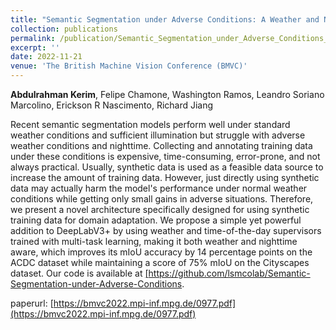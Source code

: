 ```yaml
---
title: "Semantic Segmentation under Adverse Conditions: A Weather and Nighttime aware Synthetic Data-based Approach"
collection: publications
permalink: /publication/Semantic_Segmentation_under_Adverse_Conditions_A_Weather_and_Nighttime-aware_Synthetic_Data-based_Approach_BMVC_2022
excerpt: ''
date: 2022-11-21
venue: 'The British Machine Vision Conference (BMVC)'
---
```

**Abdulrahman Kerim**, Felipe Chamone, Washington Ramos, Leandro Soriano Marcolino, Erickson R Nascimento, Richard Jiang

<p align= "justify">

Recent semantic segmentation models perform well under standard weather conditions and sufficient illumination but struggle
with adverse weather conditions and nighttime. Collecting and annotating training data under these conditions is expensive,
time-consuming, error-prone, and not always practical. Usually, synthetic data is used as a feasible data source to increase
the amount of training data. However, just directly using synthetic data may actually harm the model's performance under normal
weather conditions while getting only small gains in adverse situations. Therefore, we present a novel architecture specifically
designed for using synthetic training data for domain adaptation. We propose a simple yet powerful addition to DeepLabV3+ by using
weather and time-of-the-day supervisors trained with multi-task learning, making it both weather and nighttime aware, which improves
its mIoU accuracy by 14 percentage points on the ACDC dataset while maintaining a score of 75% mIoU on the Cityscapes dataset.
Our code is available at <a href="[https://github.com/lsmcolab/Semantic-Segmentation-under-Adverse-Conditions">[https://github.com/lsmcolab/Semantic-Segmentation-under-Adverse-Conditions</a>.
</p>

paperurl: [https://bmvc2022.mpi-inf.mpg.de/0977.pdf](https://bmvc2022.mpi-inf.mpg.de/0977.pdf)

